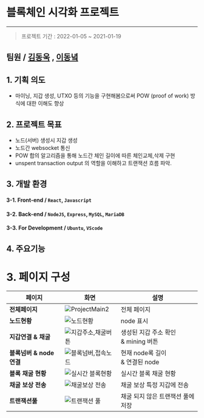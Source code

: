 # 블록체인 시각화 프로젝트
---
> 프로젝트 기간 : 2022-01-05 ~ 2021-01-19

## 팀원 / [김동욱](https://github.com/pier101) , [이동녘](https://github.com/dongnycklee)
 
## 1. 기획 의도
 - 마이닝, 지갑 생성, UTXO 등의 기능을 구현해봄으로써 POW (proof of work) 방식에 대한 이해도 향상

## 2. 프로젝트 목표
 - 노드(서버) 생성시 지갑 생성
 - 노드간 websocket 통신
 - POW 합의 알고리즘을 통해 노드간 체인 길이에 따른 체인교체,삭제 구현
 - unspent transaction output 의 역할을 이해하고 트랜잭션 흐름 파악.

## 3. 개발 환경
  #### 3-1. Front-end / `React`, `Javascript`
  #### 3-2. Back-end / `NodeJS`, `Express`, `MySQL`, `MariaDB`
  #### 3-3. For Development / `Ubuntu`, `VScode`


## 4. 주요기능
# 3. 페이지 구성
| 페이지 | 화면 | 설명 |
| --- | --- | --- |
| **전체페이지** | ![ProjectMain2](https://user-images.githubusercontent.com/85658044/167235863-14d5a000-e8ad-4271-b38a-b03eda416bc7.png) | 전체 페이지 |
| **노드현황** | ![노드현황](https://user-images.githubusercontent.com/85658044/167235913-5b4f903a-c683-4115-94fd-10e3a394dbdf.png) | node 표시 |
| **지갑연결 & 채굴** | ![지갑주소,채굴버튼](https://user-images.githubusercontent.com/85658044/167235953-f4a71703-27e9-4761-8761-f46d091640cd.png) | 생성된 지갑 주소 확인 <br/> & mining 버튼 |
| **블록넘버 & node 연결** | ![블록넘버,접속노드](https://user-images.githubusercontent.com/85658044/167235936-7233a774-e4e3-4b89-9533-d54bbcfbfec1.png) | 현재 node록 길이 <br/> & 연결된 node |
| **블록 채굴 현황** |![실시간 블록현황](https://user-images.githubusercontent.com/85658044/167235944-0a92a0ff-e525-4498-b97e-9b1711fa7e7c.png) |실시간 블록 채굴 현황
| **채굴 보상 전송** | ![채굴보상 전송](https://user-images.githubusercontent.com/85658044/167236175-810f9c8e-5c5f-43f2-8945-cb324d6fb11c.png) | 채굴 보상 특정 지갑에 전송 |
| **트랜잭션풀** | ![트랜잭션 풀](https://user-images.githubusercontent.com/85658044/167235959-4aaa369d-daa1-48fb-9096-362916b90af9.png) | 채굴 되지 않은 트랜잭션 풀에 저장 |
